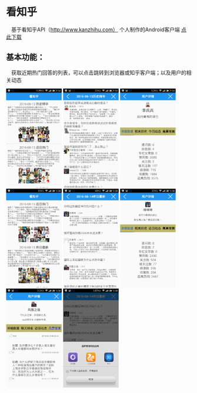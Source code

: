 # 看知乎

&emsp;基于看知乎API（http://www.kanzhihu.com） 个人制作的Android客户端  [点此下载](./看知乎.apk)

## 基本功能：
&emsp;获取近期热门回答的列表，可以点击跳转到浏览器或知乎客户端；以及用户的相关动态
        
<img src="https://github.com/Zhai-Wang/KanZhiHu/blob/master/screenshots/Screenshot_2016-08-14-01-54-09.png" width="30%" height="30%">  <img src="https://github.com/Zhai-Wang/KanZhiHu/blob/master/screenshots/Screenshot_2016-08-14-01-54-14.png" width="30%" height="30%"> <img src="https://github.com/Zhai-Wang/KanZhiHu/blob/master/screenshots/Screenshot_2016-08-14-01-54-21.png" width="30%" height="30%"> <img src="https://github.com/Zhai-Wang/KanZhiHu/blob/master/screenshots/Screenshot_2016-08-15-15-58-27.png" width="30%" height="30%"> <img src="https://github.com/Zhai-Wang/KanZhiHu/blob/master/screenshots/Screenshot_2016-08-15-15-58-35.png" width="30%" height="30%"> <img src="https://github.com/Zhai-Wang/KanZhiHu/blob/master/screenshots/Screenshot_2016-08-15-15-58-40.png" width="30%" height="30%"> <img src="https://github.com/Zhai-Wang/KanZhiHu/blob/master/screenshots/Screenshot_2016-08-15-15-58-53.png" width="30%" height="30%"> <img src="https://github.com/Zhai-Wang/KanZhiHu/blob/master/screenshots/Screenshot_2016-08-15-15-58-57.png" width="30%" height="30%">   


    

